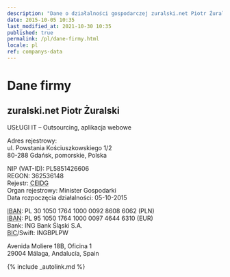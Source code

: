 ```yaml
---
description: "Dane o działalności gospodarczej zuralski.net Piotr Żuralski"
date: 2015-10-05 10:35
last_modified_at: 2021-10-30 10:35
published: true
permalink: /pl/dane-firmy.html
locale: pl
ref: companys-data
---
```


# Dane firmy

## zuralski.net Piotr Żuralski

USŁUGI IT – Outsourcing, aplikacja webowe

Adres rejestrowy:<br />
ul. Powstania Kościuszkowskiego 1/2<br />
80-288 Gdańsk, pomorskie, Polska<br />

NIP (VAT-ID): PL5851426606<br />
REGON: 362536148<br />
Rejestr: <abbr title="Centralna Ewidencja i Informacja o Działalności Gospodarczej">CEIDG</abbr><br />
Organ rejestrowy: Minister Gospodarki<br />
Data rozpoczęcia działalności: 05-10-2015<br />

<abbr title="International Bank Account Number">IBAN</abbr>: PL 30 1050 1764 1000 0092 8608 6062 (PLN)<br />
<abbr title="International Bank Account Number">IBAN</abbr>: PL 95 1050 1764 1000 0097 4644 6310 (EUR)<br />
Bank: ING Bank Śląski S.A.<br />
<abbr title="Business Identifier Code">BIC</abbr>/Swift: INGBPLPW<br />

Avenida Moliere 18B, Oficina 1<br />
29004 Málaga, Andalucía, Spain<br />

{% include _autolink.md %}
